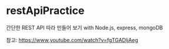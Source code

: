 # restApiPractice

간단한 REST API 따라 만들어 보기
with Node.js, express, mongoDB

참고: https://www.youtube.com/watch?v=fgTGADljAeg
